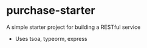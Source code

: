 # purchase-starter

A simple starter project for building a RESTful service 

* Uses tsoa, typeorm, express
